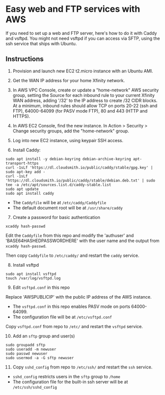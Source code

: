 # Easy web and FTP services with AWS

If you need to set up a web and FTP server, here's how to do it with Caddy 
and vsftpd. You might not need vsftpd if you can access via SFTP, using
the ssh service that ships with Ubuntu.


## Instructions

1. Provision and launch new EC2 t2.micro instance with an Ubuntu AMI.

2. Get the WAN IP address for your home Xfinity network.

3. In AWS VPC Console, create or update a "home-network" AWS security group, setting
  the Source for each inbound rule to your current Xfinity WAN address, adding 
  '/32' to the IP address to create /32 CIDR blocks. At a minimum, inbound rules
  should allow TCP on ports 20-22 (ssh and FTP), 64000-64099 (for PASV mode FTP), 
  80 and 443 (HTTP and HTTPS).

4. In AWS EC2 Console, find the new instance. In Action > Security > Change security groups, 
  add the "home-network" group.

5. Log into new EC2 instance, using keypair SSH access.

6. Install Caddy:

```
sudo apt install -y debian-keyring debian-archive-keyring apt-transport-https
curl -1sLf 'https://dl.cloudsmith.io/public/caddy/stable/gpg.key' | sudo apt-key add -
curl -1sLf 'https://dl.cloudsmith.io/public/caddy/stable/debian.deb.txt' | sudo tee -a /etc/apt/sources.list.d/caddy-stable.list
sudo apt update
sudo apt install caddy
```

* The `Caddyfile` will be at `/etc/caddy/Caddyfile`
* The default document root will be at `/usr/share/caddy`

7. Create a password for basic authentication

```
xcaddy hash-passwd
```

Edit the `Caddyfile` from this repo and modify the 'authuser' and 'BASE64HASHEDPASSWORDHERE'
with the user name and the output from `xcaddy hash-passwd`.

Then copy `Caddyfile` to `/etc/caddy/` and restart the `caddy` service.

8. Install vsftpd

```
sudo apt install vsftpd
touch /var/log/vsftpd.log
```

9. Edit `vsftpd.conf` in this repo

Replace 'AWSPUBLICIP' with the public IP address of the AWS instance.

* The `vsftpd.conf` in this repo enables PASV mode on ports 64000-64099.
* The configuration file will be at `/etc/vsftpd.conf`

Copy `vsftpd.conf` from repo to `/etc/` and restart the `vsftpd` service.

10. Add an `sftp` group and user(s)

```
sudo groupadd sftp
sudo useradd -m newuser
sudo passwd newuser
sudo usermod -a -G sftp newuser
```

11. Copy `sshd_config` from repo to `/etc/ssh/` and restart the `ssh` service.

* `sshd_config` restricts users in the `sftp` group to `/home`
* The configuration file for the built-in ssh server will be at `/etc/ssh/sshd_config`
